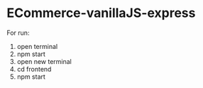 # ECommerce-vanillaJS-express
For run:
1. open terminal 
2. npm start 
3. open new terminal
4. cd frontend 
5. npm start
